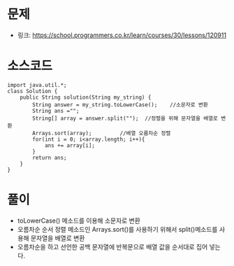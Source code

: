 # 문제
- 링크: 
<https://school.programmers.co.kr/learn/courses/30/lessons/120911>

# 소스코드
```
import java.util.*;
class Solution {
    public String solution(String my_string) {
        String answer = my_string.toLowerCase();    //소문자로 변환
        String ans ="";
        String[] array = answer.split("");  //정렬을 위해 문자열을 배열로 변환
        Arrays.sort(array);         //배열 오름차순 정렬
        for(int i = 0; i<array.length; i++){
            ans += array[i];
        }
        return ans;
    }
}
```
# 풀이
- toLowerCase() 메소드를 이용해 소문자로 변환
- 오름차순 순서 정렬 메소드인 Arrays.sort()를 사용하기 위해서 split()메소드를 사용해 문자열을 배열로 변환
- 오름차순을 하고 선언한 공백 문자열에 반복문으로 배열 값을 순서대로 집어 넣는다.

